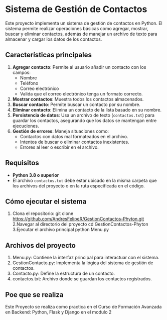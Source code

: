 # Sistema de Gestión de Contactos

Este proyecto implementa un sistema de gestión de contactos en Python. El sistema permite realizar operaciones básicas como agregar, mostrar, buscar y eliminar contactos, además de manejar un archivo de texto para almacenar y cargar los datos de los contactos.

## Características principales
1. **Agregar contacto**: Permite al usuario añadir un contacto con los campos:
   - Nombre
   - Teléfono
   - Correo electrónico
   - Valida que el correo electrónico tenga un formato correcto.
2. **Mostrar contactos**: Muestra todos los contactos almacenados.
3. **Buscar contacto**: Permite buscar un contacto por su nombre.
4. **Eliminar contacto**: Elimina un contacto de la lista basado en su nombre.
5. **Persistencia de datos**: Usa un archivo de texto (`contactos.txt`) para guardar los contactos, asegurando que los datos se mantengan entre ejecuciones.
6. **Gestión de errores**: Maneja situaciones como:
   - Contactos con datos mal formateados en el archivo.
   - Intentos de buscar o eliminar contactos inexistentes.
   - Errores al leer o escribir en el archivo.

## Requisitos
- **Python 3.8 o superior**
- El archivo `contactos.txt` debe estar ubicado en la misma carpeta que los archivos del proyecto o en la ruta especificada en el código.

## Cómo ejecutar el sistema
1. Clona el repositorio:
   git clone https://github.com/AndresFelipeR/GestionContactos-Phyton.git
2.Navegar al directorio del proyecto
  cd GestionContactos-Phyton
3.Ejecutar el archivo principal
  python Menu.py

## Archivos del proyecto
1. Menu.py: Contiene la interfaz principal para interactuar con el sistema.
2. GestionContacto.py: Implementa la lógica del sistema de gestión de contactos.
3. Contacto.py: Define la estructura de un contacto.
4. contactos.txt: Archivo donde se guardan los contactos registrados.

## Poe que se realiza
 Este Proyecto se realiza como practica en el Curso de Formación Avanzada en Backend: Python, Flask y Django
en el modulo 2
